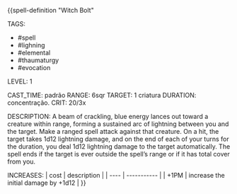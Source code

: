 {{spell-definition "Witch Bolt"

TAGS:
- #spell
- #lighning
- #elemental
- #thaumaturgy
- #evocation

LEVEL: 1

CAST_TIME: padrão
RANGE: 6sqr
TARGET: 1 criatura
DURATION: concentração.
CRIT: 20/3x

DESCRIPTION:
A beam of crackling, blue energy lances out toward a creature within range, forming a sustained arc of lightning between you and the target. Make a ranged spell attack against that creature. On a hit, the target takes 1d12 lightning damage, and on the end of each of your turns for the duration, you deal 1d12 lightning damage to the target automatically. The spell ends if the target is ever outside the spell’s range or if it has total cover from you.

INCREASES:
| cost | description |
| ---- | ----------- |
| +1PM | increase the initial damage by +1d12 |
}}
